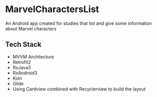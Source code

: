 # MarvelCharactersList

An Android app created for studies that list and give some information about Marvel characters

## Tech Stack

* MVVM Architecture
* Retrofit2
* RxJava3
* RxAndroid3
* Koin
* Glide
* Using Cardview combined with Recyclerview to build the layout
